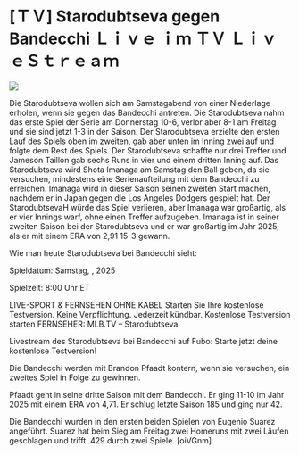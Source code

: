 # [ＴＶ] Starodubtseva gegen Bandecchi Ｌｉｖｅ ｉｍ ＴＶ ＬｉｖｅＳｔｒｅａｍ  
  
  
[![](https://i.imgur.com/qSNzIqt.png)](https://movie.rssnews.media/ylxgVfu.php)  
  
Die Starodubtseva wollen sich am Samstagabend von einer Niederlage erholen, wenn sie gegen das Bandecchi antreten. Die Starodubtseva nahm das erste Spiel der Serie am Donnerstag 10-6, verlor aber 8-1 am Freitag und sie sind jetzt 1-3 in der Saison. Der Starodubtseva erzielte den ersten Lauf des Spiels oben im zweiten, gab aber unten im Inning zwei auf und folgte dem Rest des Spiels. Der Starodubtseva schaffte nur drei Treffer und Jameson Taillon gab sechs Runs in vier und einem dritten Inning auf. Das Starodubtseva wird Shota Imanaga am Samstag den Ball geben, da sie versuchen, mindestens eine Serienaufteilung mit dem Bandecchi zu erreichen. Imanaga wird in dieser Saison seinen zweiten Start machen, nachdem er in Japan gegen die Los Angeles Dodgers gespielt hat. Der StarodubtsevaH würde das Spiel verlieren, aber Imanaga war großartig, als er vier Innings warf, ohne einen Treffer aufzugeben. Imanaga ist in seiner zweiten Saison bei der Starodubtseva und er war großartig im Jahr 2025, als er mit einem ERA von 2,91 15-3 gewann.

Wie man heute Starodubtseva bei Bandecchi sieht:

Spieldatum: Samstag, , 2025

Spielzeit: 8:00 Uhr ET

LIVE-SPORT & FERNSEHEN OHNE KABEL
Starten Sie Ihre kostenlose Testversion. Keine Verpflichtung. Jederzeit kündbar.
Kostenlose Testversion starten
FERNSEHER: MLB.TV – Starodubtseva

Livestream des Starodubtseva bei Bandecchi auf Fubo: Starte jetzt deine kostenlose Testversion!

Die Bandecchi werden mit Brandon Pfaadt kontern, wenn sie versuchen, ein zweites Spiel in Folge zu gewinnen.

Pfaadt geht in seine dritte Saison mit dem Bandecchi. Er ging 11-10 im Jahr 2025 mit einem ERA von 4,71. Er schlug letzte Saison 185 und ging nur 42.

Die Bandecchi wurden in den ersten beiden Spielen von Eugenio Suarez angeführt. Suarez hat beim Sieg am Freitag zwei Homeruns mit zwei Läufen geschlagen und trifft .429 durch zwei Spiele. [oiVGnm]